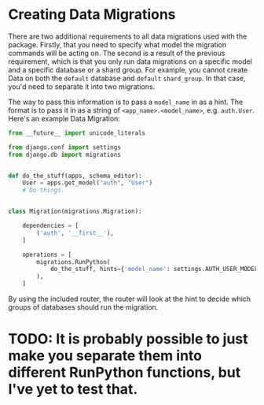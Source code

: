 # Creating Data Migrations

There are two additional requirements to all data migrations used with the package. Firstly, that you need to specify what model the migration commands will be acting on. The second is a result of the previous requirement, which is that you only run data migrations on a specific model and a specific database or a shard group. For example, you cannot create Data on both the `default` database and `default` `shard_group`. In that case, you'd need to separate it into two migrations.

The way to pass this information is to pass a `model_name` in as a hint. The format is to pass it in as a string of `<app_name>.<model_name>`, e.g. `auth.User`. Here's an example Data Migration:

```python
from __future__ import unicode_literals

from django.conf import settings
from django.db import migrations


def do_the_stuff(apps, schema_editor):
    User = apps.get_model("auth", "User")
    # Do things.


class Migration(migrations.Migration):

    dependencies = [
        ('auth', '__first__'),
    ]

    operations = [
        migrations.RunPython(
            do_the_stuff, hints={'model_name': settings.AUTH_USER_MODEL}
        ),
    ]
```

By using the included router, the router will look at the hint to decide which groups of databases should run the migration.

# TODO: It is probably possible to just make you separate them into different RunPython functions, but I've yet to test that.
